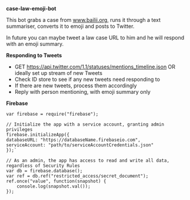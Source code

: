 **case-law-emoji-bot**

This bot grabs a case from www.bailii.org, runs it through a text summariser, converts it to emoji and posts to Twitter.

In future you can maybe tweet a law case URL to him and he will respond with an emoji summary.

**Responding to Tweets**

- GET https://api.twitter.com/1.1/statuses/mentions_timeline.json OR ideally set up stream of new Tweets
- Check ID store to see if any new tweets need responding to
- If there are new tweets, process them accordingly
- Reply with person mentioning, with emoji summary only

**Firebase**
    
    var firebase = require("firebase");

    // Initialize the app with a service account, granting admin privileges
    firebase.initializeApp({
    databaseURL: "https://databaseName.firebaseio.com",
    serviceAccount: "path/to/serviceAccountCredentials.json"
    });`

    // As an admin, the app has access to read and write all data, regardless of Security Rules
    var db = firebase.database();
    var ref = db.ref("restricted_access/secret_document");
    ref.once("value", function(snapshot) {
        console.log(snapshot.val());
    });
